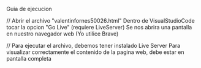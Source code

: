 Guia de ejecucion

//
Abrir el archivo "valentinfornes50026.html"
Dentro de VisualStudioCode tocar la opcion "Go Live" (requiere LiveServer)
Se nos abrira una pantalla en nuestro navegador web (Yo utilice Brave)

//
Para ejecutar el archivo, debemos tener instalado Live Server
Para visualizar correctamente el contenido de la pagina web, debe estar en pantalla completa
